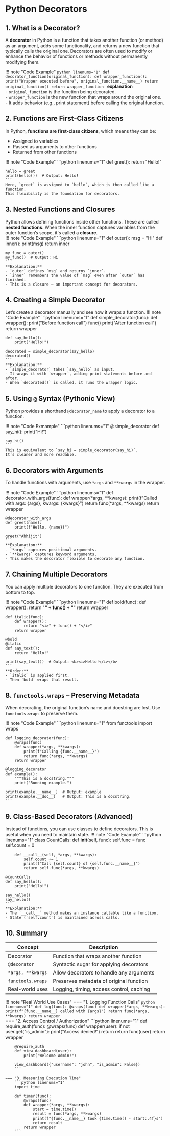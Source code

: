 # Python Decorators
## 1. What is a Decorator?

A **decorator** in Python is a function that takes another function (or method) as an argument, adds some functionality, and returns a new function that typically calls the original one. Decorators are often used to modify or enhance the behavior of functions or methods without permanently modifying them.

!!! note "Code Example"
    ```python linenums="1"
    def decorator_function(original_function):
        def wrapper_function():
            print("Wrapper executed before", original_function.__name__)
            return original_function()
        return wrapper_function
    ```
    **explanation**  
    - `original_function` is the function being decorated.  
    - `wrapper_function` is the new function that wraps around the original one.  
    - It adds behavior (e.g., print statement) before calling the original function.  

## 2. Functions are First-Class Citizens
In Python, **functions are first-class citizens**, which means they can be:  
- Assigned to variables  
- Passed as arguments to other functions  
- Returned from other functions  

!!! note "Code Example"
    ```python linenums="1"
    def greet():
        return "Hello!"

    hello = greet
    print(hello())  # Output: Hello!
    ```
    Here, `greet` is assigned to `hello`, which is then called like a function.  
    This flexibility is the foundation for decorators.

## 3. Nested Functions and Closures

Python allows defining functions inside other functions. These are called **nested functions**. When the inner function captures variables from the outer function’s scope, it's called a **closure**.  
!!! note "Code Example"
    ```python linenums="1"
    def outer():
        msg = "Hi"
        def inner():
            print(msg)
        return inner

    my_func = outer()
    my_func()  # Output: Hi
    ```
    **Explanation:**  
    - `outer` defines `msg` and returns `inner`.  
    - `inner` remembers the value of `msg` even after `outer` has finished.  
    - This is a closure — an important concept for decorators.  

## 4. Creating a Simple Decorator

Let’s create a decorator manually and see how it wraps a function.
!!! note "Code Example"
    ```python linenums="1"
    def simple_decorator(func):
        def wrapper():
            print("Before function call")
            func()
            print("After function call")
        return wrapper

    def say_hello():
        print("Hello!")

    decorated = simple_decorator(say_hello)
    decorated()
    ```
    **Explanation:**  
    - `simple_decorator` takes `say_hello` as input.  
    - It wraps it with `wrapper`, adding print statements before and after.  
    - When `decorated()` is called, it runs the wrapper logic.  

## 5. Using `@` Syntax (Pythonic View)
Python provides a shorthand `@decorator_name` to apply a decorator to a function.

!!! note "Code Exmample"
    ```python linenums="1"
    @simple_decorator
    def say_hi():
        print("Hi!")

    say_hi()
    ```
    This is equivalent to `say_hi = simple_decorator(say_hi)`.  
    It’s cleaner and more readable.  

## 6. Decorators with Arguments
To handle functions with arguments, use `*args` and `**kwargs` in the wrapper.

!!! note "Code Example"
    ```python linenums="1"
    def decorator_with_args(func):
        def wrapper(*args, **kwargs):
            print(f"Called with args: {args}, kwargs: {kwargs}")
            return func(*args, **kwargs)
        return wrapper

    @decorator_with_args
    def greet(name):
        print(f"Hello, {name}!")

    greet("Abhijit")
    ```
    **Explanation:**  
    - `*args` captures positional arguments.  
    - `**kwargs` captures keyword arguments.  
    - This makes the decorator flexible to decorate any function. 

## 7. Chaining Multiple Decorators

You can apply multiple decorators to one function. They are executed from bottom to top.

!!! note "Code Example"
    ```python linenums="1"
    def bold(func):
        def wrapper():
            return "<b>" + func() + "</b>"
        return wrapper

    def italic(func):
        def wrapper():
            return "<i>" + func() + "</i>"
        return wrapper

    @bold
    @italic
    def say_text():
        return "Hello!"

    print(say_text())  # Output: <b><i>Hello!</i></b>
    ```
    **Order:**  
    - `italic` is applied first.  
    - Then `bold` wraps that result.  

## 8. `functools.wraps` – Preserving Metadata

When decorating, the original function’s name and docstring are lost. Use `functools.wraps` to preserve them.

!!! note "Code Example"
    ```python linenums="1"
    from functools import wraps

    def logging_decorator(func):
        @wraps(func)
        def wrapper(*args, **kwargs):
            print(f"Calling {func.__name__}")
            return func(*args, **kwargs)
        return wrapper

    @logging_decorator
    def example():
        """This is a docstring."""
        print("Running example.")

    print(example.__name__)  # Output: example
    print(example.__doc__)   # Output: This is a docstring.
    ```

## 9. Class-Based Decorators (Advanced)

Instead of functions, you can use classes to define decorators. This is useful when you need to maintain state.
!!! note "Code Example"
    ```python linenums="1"
    class CountCalls:
        def __init__(self, func):
            self.func = func
            self.count = 0

        def __call__(self, *args, **kwargs):
            self.count += 1
            print(f"Call {self.count} of {self.func.__name__}")
            return self.func(*args, **kwargs)

    @CountCalls
    def say_hello():
        print("Hello!")

    say_hello()
    say_hello()
    ```
    **Explanation:**  
    - The `__call__` method makes an instance callable like a function.  
    - State (`self.count`) is maintained across calls.  

## 10. Summary

| Concept             | Description                                |
|---------------------|--------------------------------------------|
| Decorator           | Function that wraps another function       |
| `@decorator`        | Syntactic sugar for applying decorators    |
| `*args, **kwargs`   | Allow decorators to handle any arguments   |
| `functools.wraps`   | Preserves metadata of original function    |
| Real-world uses     | Logging, timing, access control, caching   |

!!! note "Real World Use Cases"
    === "1. Logging Function Calls"
        ```python linenums="1"
        def log(func):
            @wraps(func)
            def wrapper(*args, **kwargs):
                print(f"{func.__name__} called with {args}")
                return func(*args, **kwargs)
            return wrapper
        ```    
    === "2. Access Control / Authorization"
        ```python linenums="1"
        def require_auth(func):
            @wraps(func)
            def wrapper(user):
                if not user.get("is_admin"):
                    print("Access denied!")
                    return
                return func(user)
            return wrapper

        @require_auth
        def view_dashboard(user):
            print("Welcome Admin!")

        view_dashboard({"username": "john", "is_admin": False})
        ```

    === "3. Measuring Execution Time"
        ```python linenums="1"
        import time

        def timer(func):
            @wraps(func)
            def wrapper(*args, **kwargs):
                start = time.time()
                result = func(*args, **kwargs)
                print(f"{func.__name__} took {time.time() - start:.4f}s")
                return result
            return wrapper
        ```
